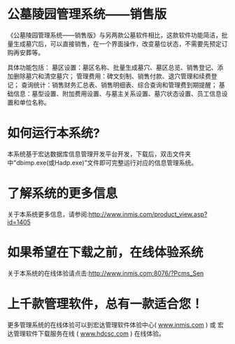 # 公墓陵园管理系统——销售版

《公墓陵园管理系统——销售版》与另两款公墓软件相比，这款软件功能简洁，批量生成墓穴后，可以直接销售，在一个界面操作，改变墓位状态，不需要先预定订购再安葬等。

具体功能包括： 墓区设置：墓区名称、批量生成墓穴、墓区总览、销售登记、添加删除墓穴和清空墓穴； 管理费用：碑文刻制、销售付款、退穴管理和续费登记； 查询统计：销售财务汇总表、销售明细表、综合查询和管理费到期提醒； 基础信息：墓型设置、附加费用设置、与墓主关系设置、墓穴状态设置、员工信息设置和单位名称。

# 如何运行本系统?

本系统基于宏达数据库信息管理开发平台开发，下载后，双击文件夹中"dbimp.exe(或Hadp.exe)"文件即可完整运行对应的信息管理系统。

# 了解系统的更多信息

关于本系统更多信息，请参阅:http://www.inmis.com/product_view.asp?id=1405

# 如果希望在下载之前，在线体验系统

关于本系统的在线体验请点击:http://www.inmis.com:8076/?Pcms_Sen

# 上千款管理软件，总有一款适合您！

更多管理系统的在线体验可以到宏达管理软件体验中心( www.inmis.com ) 或 宏达管理软件下载服务在线 ( www.hdcsc.com ) 在线体验。

